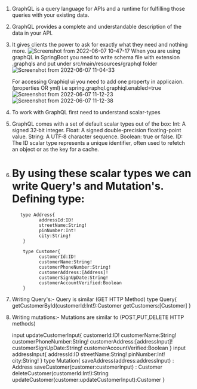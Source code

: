 1. GraphQL is a query language for APIs and a runtime for fulfilling those queries with your existing data.
2. GraphQL provides a complete and understandable description of the data in your API.
3. It gives clients the power to ask for exactly what they need and nothing more.
![Screenshot from 2022-06-07 10-47-17](https://user-images.githubusercontent.com/58630029/172301508-4834ddd0-ecdb-438e-b1a6-8400bd6856c1.png)
   When you are using graphQL in SpringBoot you need to write schema file with extension .graphqls and put under          src/main/resources/graphql folder
   ![Screenshot from 2022-06-07 11-04-33](https://user-images.githubusercontent.com/58630029/172303607-0aad6214-4f27-45dd-8738-82d0d69edac0.png)
 
   For accessing Graphiql ui you need to add one property in applicaion.(properties OR yml) 
       i.e  spring.graphql.graphiql.enabled=true
       ![Screenshot from 2022-06-07 11-12-23](https://user-images.githubusercontent.com/58630029/172304485-e3889ff9-4551-4a09-9d57-cc558131f90f.png)
![Screenshot from 2022-06-07 11-12-38](https://user-images.githubusercontent.com/58630029/172304488-7d4c12f5-5d9e-46cc-b527-2fb063066cc6.png)

   
4. To work with GraphQL first need to understand scalar-types
5. GraphQL comes with a set of default scalar types out of the box:
     Int: A signed 32‐bit integer.
     Float: A signed double-precision floating-point value.
     String: A UTF‐8 character sequence.
     Boolean: true or false.
     ID: The ID scalar type represents a unique identifier, often used to refetch an object or as the key for a cache.
6. By using these scalar types we can write Query's and Mutation's.
   Defining type:
   ==============
          type Address{
                 addressId:ID!
                 streetName:String!
                 pinNumber:Int!
                 city:String!
           }
           
           type Customer{
                 customerId:ID!
                 customerName:String!
                 customerPhoneNumber:String!
                 customerAddress:[Address]!
                 customerSignUpDate:String!
                 customerAccountVerified:Boolean
           }
7. Writing Query's:- Query is similar (GET HTTP Method)
    type Query{
       getCustomerById(customerId:Int!):Customer
       getCustomers:[Customer]
    }
8. Writing mutations:- Mutations are similar to (POST,PUT,DELETE  HTTP methods)
    
    input  updateCustomerInput{
                customerId:ID!
                customerName:String!
                customerPhoneNumber:String!
                customerAddress:[addressInput]!
                customerSignUpDate:String!
                customerAccountVerified:Boolean
    }
    input addressInput{
                addressId:ID
                streetName:String!
                pinNumber:Int!
                city:String!
    }
    type Mutation{
                 saveAddress(address:addressInput) : Address
                 saveCustomer(customer:customerInput) : Customer
                 deleteCustomer(customerId:Int!):String
                 updateCustomer(customer:updateCustomerInput):Customer
    }
    
 
